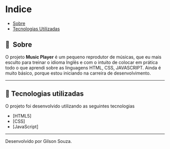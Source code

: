 # Indice

- [Sobre](#-sobre)
- [Tecnologias Utilizadas](#-tecnologias-utilizadas)

## 🔖&nbsp; Sobre

O projeto **Music Player** é um pequeno reprodutor de músicas, que eu mais esculto para treinar o idioma Inglês e com o intuito de colocar em prática todo o que aprendi sobre as linguagens HTML, CSS, JAVASCRIPT.
Ainda é muito básico, porque estou iniciando na carreira de desenvolvimento.

---

## 🚀 Tecnologias utilizadas

O projeto foi desenvolvido utilizando as seguintes tecnologias

- [HTML5]
- [CSS]
- [JavaScript]

---
Desenvolvido por Gilson Souza.
